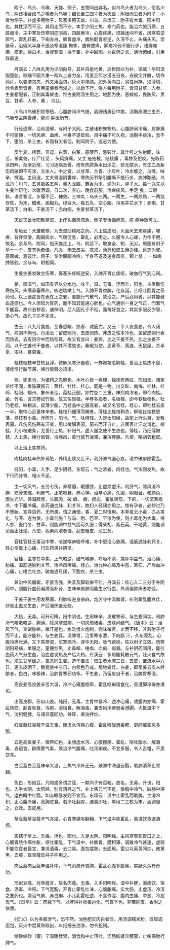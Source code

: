 <!-- { "loadSidebar": true } -->
　　附子、乌头、乌喙、天雄、侧子，五物同出异名。似乌鸟头者为乌头，俗名川乌；两歧相合如乌之嘴者为乌喙；细长至三四寸者为天雄；附根而生者为附子；小者为侧子。补虚多用附子，风家多用天雄、川乌。东垣云：附子有大毒。阳中阳也。其性浮而不沉，其用走而不守。本手少阳三焦、命门药也。能治六腑沉寒，五脏痼冷。主中寒及伤寒阴症阴毒，四肢厥冷，心腹疼痛，烦躁迷闷不省，风寒咳逆邪气，霍乱转筋，下痢赤白，脾胃虚冷，脾胀翻胃呕逆，久泻不止，头痛头风。坚筋骨，治偏风半身不遂及寒湿痿 拘挛，腰脊膝痛，脚疼冷弱不能行步，诸痹瘫痪，痰涎。得白术，治肾寒湿；得干姜，补中回阳。为百药之长，通行诸经，引用效最速。

　　丹溪云：八味丸用为少阴向导，其补自是地黄，后世因以为补，谬哉！孕妇误服堕胎。取端平圆大重一两以上者力全，用黑豆煎水浸五日夜，去皮尖并脐，切作两片，以姜渣包夹，外又用面包，灰火中炮熟。如外黄内白，劣性尚存，须薄切，炒令表里皆黄。有用童便煮而浸之，以助下行。俗方每用附子，皆须甘草、人参、生姜相配者，正制其毒故也。惟古姜附汤生用之。地胆为使，恶蜈蚣，畏防风、黑豆、甘草、人参、黄 、乌韭。

　　川乌川乌破积除寒热，心腹脐间冷气结，肩胛诸痹目中疼，消胸痰滞三虫杀，乌喙专主阴囊痒，能消 肿医历节。

　　行经逐寒，治风湿邪，与附子大同。主破诸积聚寒热，心腹脐间冷痛，肩胛痛不可俯仰，一切风痹、血痹、半身不遂皆验。目中痛不可久视，消胸中痰冷，食不下，堕胎，杀三虫，长而有尖者佳，制同附子。远志为使。

　　反半夏、栝蒌、贝母、白蔹、白芨，恶藜芦，忌豉汁。其汁煎之名射罔，味苦。杀禽兽，疗尸疰坚 ，头风痹痛，又主 疮疮根，结核瘰 ，毒肿及蛇咬。先取药涂四畔，渐渐近疮，习习逐病至骨。疮有热脓黄水出涂之，若无脓水，有生血及新伤肉破即不可涂，立杀人。中之者，以甘草、兰青、小豆叶，冷水解之。乌喙，味辛，微温。主风湿，丈夫肾湿阴囊痒，寒热历节掣引腰痛不能行步，痈肿脓结。乌龙丹：川乌、五灵脂各五两，量入龙脑、麝香为末，滴为丸，弹子大。每一丸先以生姜汁研化，次暖酒调，日二次，空心、晚食前服，治瘫痪风，手足 曳，口眼 斜，语言謇涩，步履不正，神效。三神丸：乌头三两。一两生，一两炒熟，一两烧存性，为末，醋煮，面糊丸，绿豆大。每五丸，空心服。泻用井花水下；赤痢，甘草汤下；白痢，干姜汤下；赤白痢，生姜甘草汤下。

　　天雄天雄壮阳散寒湿，上疗头面风邪急，侧子专治偏痹风，疮 痈肿效可立。

　　东垣云：天雄散寒，为去湿助精阳之药。凡上焦虚阳，头面风去来疼痛，喉痹，背脊伛偻，胸膈痰水，气喘促急，霍乱，必用之。久服令人心雄，力作不倦，故名。余与乌、附同，但天雄走上，乌、附达下。取身全、短、无尖，周匝有附子孕十一个，皮苍色者佳。凡丸，炮去皮尖、底须，汤药和皮生用亦佳。远志为使。恶腐婢，忌豉汁。侧子，专治腰脚冷痹，半身不遂及遍身风疹，颈上鼠 ，一如痈肿皆验。余与乌、附相同。

　　生姜生姜发散主伤寒，鼻塞头疼咳逆安，入肺开胃止痰呕，破血行气到心间。

　　姜，御湿气，如田有界以分水也。味辛，温，无毒。浮而升，阳也。主发散伤寒伤风，头痛鼻塞寒热，咳逆喘嗽上气。入肺开胃益脾，化痰涎，止呕吐翻胃之圣药也。以上诸症皆在表在上之邪，姜能行气散气，故治之。产后必用者，以其能破血逐瘀也。今人但知为胃药，而不知其能通心肺也。心气通则一身之气正，而邪气不能容，故曰去秽恶，通神明。后人因孔子不彻，而每好食之，其实多服反少智，损心气，故孔子亦不多食。

　　古云：八九月食姜，至春患眼、损寿、减筋力。又云：平人夜食姜，令人闭气，病则不拘也。丹溪云：留皮则冷，去皮则热。非皮之性本冷也，盖留皮则行表而热去，去皮则守中而热存耳。故又有言曰：姜屑，比之干姜不热，比之生姜不润。以干生姜代干姜者，以其不潜故也，秦椒为使。恶黄芩、黄连、天鼠屎。杀半夏、浓朴、茛菪毒。

　　桂枝桂枝辛甘热且浮，微解风寒汗自收，一样嫩枝名柳桂，善治上焦热不留，薄桂专行肢节滞，横行肩臂必须求。

　　桂，犹圭也，为诸药之先聘也。木叶心皆一纵理，独桂有两纹，形如圭。诸家论桂不同，惟陈藏器云：菌桂、牡桂、桂心，同是一物。出交趾、南海、桂林、桂岭、桂阳、柳州、象州者佳。菌桂正圆，如竹卷二三重，味烈肉浓者，即今肉桂。菌，竹名，言其卷如竹筒，故又名筒桂。半卷多脂者，名板桂，即今铁板桂也。牡乃老桂，味稍淡，皮薄少脂，乃桂品中之最高者，故又名官桂。桂心，即牡桂去皮一半，取中心近里味辛者。桂枝乃细薄而嫩者。薄桂比桂枝稍浓，柳桂比桂枝更薄。桂枝有小毒。浮而升，阳也。气、味俱轻。入足太阳经，故能上行头目，发散表邪。凡伤风伤寒有汗者，用以微解表邪，邪去而汗自止，非固表止汗之谓也。柳桂，乃小枝嫩条，尤善行上焦，补阳气，虚人服之使不生热也。薄桂，乃细薄嫩枝，入上焦，横行肩臂。治痛风，善行肢节凝滞，兼泻奔豚。凡使，略刮去粗皮。

　　以上治上焦寒药。

　　肉桂肉桂辛热补肾脏，养精止烦又止汗，利肝肺气遏心疼，温中破癖除霍乱。

　　纯阳，小毒，入手、足少阴经。东垣云：气之浓者，肉桂也。气浓则发热，故下行而补肾、相火不足。

　　主一切风气，五劳七伤，养精髓，暖腰膝，止虚烦虚汗。利肝气，除风湿冷痹、筋骨挛缩，利肺气，止咳嗽鼻，养心神，治卒心痛，久服，明眼目，和颜色，面生光华。兼温脾胃，长肌肉，破 癖、 瘕、瘀血，霍乱转筋，下痢，一切沉寒痼冷，中下腹冷痛。此药通血脉，利关节，故妇人经闭亦用之。惟有孕者，必炒过乃不堕胎。宣导百药，无所畏，谓之通使。春、夏二时慎用。本草虽云小毒，亦从类化，与芩、连为使，小毒何施？与乌、附、巴豆、干漆为使，则小毒化为大毒。得人参、麦门冬、甘草，则能调中益气而可久服；得柴胡、紫石英、干地黄，则能调荣而止吐逆。凡使，色紫而浓者佳，刮去粗皮、忌生葱。

　　官桂官桂无毒治中寒，咳逆喉痹吸呼难，补中更治心胁痛，温筋通脉利窍关，桂心专能止心痛，行血药滞补阴坚。

　　官桂，主寒在中焦，上气咳逆，结气喉痹，呼吸不清，兼补中益气，治心痛、胁痛。温筋通脉利关节，治冷风疼痛。桂心，治九种心痛及中恶、寒疝、产后血冲心痛，止唾血吐血，破血通月闭，下胞衣，杀三虫。

　　兼治中风偏僻，牙紧舌强，失音及脚软痹不仁。丹溪云：桂心入二三分于补阴药中，则能行血药凝滞而补肾，由味辛属肺而能生水行血，外肾偏肿痛者亦验。

　　干姜干姜生用发寒邪，利肺咳逆身痹麻，炮苦守中温脾肾，疟利霍乱腹疼佳，炒黑止血又生血，产后潮热退无些。

　　大热，无毒。可升可降，阳中阴也。生用味辛，发散寒邪，与生姜同功。利肺冷气咳嗽咳逆，胸满。除风寒湿痹，一切风邪诸毒，皮肤间结气。《唐本》云：治风下气，宣诸脉络，微汗是也。水洗慢火炮制，则味微苦，止而不移，非若附子行而不止，能守能补，与生姜异。温脾胃，治里寒水泄，下痢肠 汁，久疟霍乱，心腹冷痛胀满。又下焦寒湿，沉寒痼冷，肾中无阳，脉气欲绝，佐以附子立效。伤寒阴阳易病，单服之。童便炒黑，止鼻衄、唾血、血痢、崩漏。与补阴药同用，能引血药入气分生血，治血虚发热及产后大热。丹溪云：多用能耗散元气，壮火食气故也。须生甘草缓之。畏恶同生姜。造干姜法：取生者水淹三日，去皮，置流水中六日，更去皮晒干，酿瓷瓮中三日，内紫色乃成。蜀地者佳。白姜，即蜀姜去皮未经酿者，色白，味极辣，治肺胃寒邪功多。干生姜，乃留皮自干者，治脾胃寒湿。

　　高良姜高良姜辛苦大温，冷冲心痛腹相牵，霍乱呕痢宿食化，香港脚冷痹亦堪论。

　　出高良郡，形似山姜。纯阳，无毒。主胃中暴冷、逆冲心痛，或腹内亦痛、霍乱转筋、翻胃呕食、泻痢，消宿食，解酒毒，兼去风冷痹弱香港脚。大抵温中下气，消积健脾，与诸豆蔻同功。锉碎，麻油拌炒。

　　红豆蔻红豆蔻辛温无毒，肠虚水泻痛心腹，霍乱呕酸酒毒醒，更辟瘴雾忌多服。

　　云是高良姜子，微带红色，主肠虚水泻、心腹搅痛、霍乱、呕吐酸水，解酒毒，去宿食，辟瘴雾气毒，兼治冷气腹痛，吐泻痢疾。不宜多服，令人舌粗，不思饮食。

　　白豆蔻白豆蔻味辛大温，上焦气冷补还元，散肺中滞退云翳，助肺消积止胃翻。

　　色白，形如豆。凡物盛多谓之寇，一颗内子有百粒，故名。无毒。升也，阳也。入手太阴、太阳经。别有清高之气，补上焦元气不足，散胸中冷气，破肺中滞气，退白睛中红翳，如赤眼暴发则不宜用。东垣云：温中止霍乱而助脾。主消冷积，止心腹冷痛，宽胸进食。若冷吐翻胃，遇食即吐，单用二三枚为末，酒调服之。立效。去皮用。

　　草豆蔻草豆蔻辛气亦温，心胃寒痛呕翻翻，下气温中除霍乱，善进饮食退酒烦。

　　实结于草上。无毒。浮也，阳也。入足太阴、阳明经。主风寒邪犯胃口之上，心腹胃脘作痛作胀，呕吐霍乱，下气温中，补脾胃，磨积滞，调散冷气甚速，虚弱不能饮食者最宜，兼消酒毒，去口臭。面包煨熟，去面用。雷公以茱萸同炒，微黄黑，去萸，取豆蔻皮并子杵用之。

　　肉豆蔻肉豆蔻辛温补中，下气消痰开胃胸，霍乱心腹多膨痛，实肠久泻有奇功。

　　形似豆蔻，对草蔻言，故名肉蔻。无毒。入手阳明经。温中补脾，消痰饮、宿食、酒毒、冷积。下气宽胸，开胃止霍乱吐沫，心腹胀痛。实大肠，止虚泻、冷泻之要药也。兼治气痢、赤白痢、小儿乳霍吐逆、不食作泄、腹内虫痛、中恶、冷疰鬼气。《日华》云：肉蔻下气，以脾得补而善运化，气自下也。非若除皮、香附之快泄。

　　《衍义》以为多服泄气，恐不然。油色肥实肉白者佳。用汤调糯米粉，或醋调面包，灰火中煨黄熟取出，以纸捶去油净，勿令犯铜。

　　缩砂缩砂（蜜）辛温暖脾胃，消食和中止泻吐，涩肠抑肾奔豚邪，止咳保胎行肺气。

